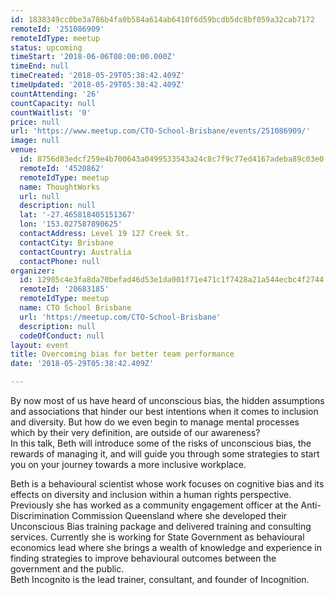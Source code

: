 ```yaml
---
id: 1838349cc0be3a786b4fa0b584a614ab6410f6d59bcdb5dc8bf059a32cab7172
remoteId: '251086909'
remoteIdType: meetup
status: upcoming
timeStart: '2018-06-06T08:00:00.000Z'
timeEnd: null
timeCreated: '2018-05-29T05:38:42.409Z'
timeUpdated: '2018-05-29T05:38:42.409Z'
countAttending: '26'
countCapacity: null
countWaitlist: '0'
price: null
url: 'https://www.meetup.com/CTO-School-Brisbane/events/251086909/'
image: null
venue:
  id: 8756d83edcf259e4b700643a0499533543a24c8c7f9c77ed4167adeba89c03e0
  remoteId: '4520862'
  remoteIdType: meetup
  name: ThoughtWorks
  url: null
  description: null
  lat: '-27.465818405151367'
  lon: '153.027587890625'
  contactAddress: Level 19 127 Creek St.
  contactCity: Brisbane
  contactCountry: Australia
  contactPhone: null
organizer:
  id: 12905c4e3fa8da70befad46d53e1da001f71e471c1f7428a21a544ecbc4f2744
  remoteId: '20683185'
  remoteIdType: meetup
  name: CTO School Brisbane
  url: 'https://meetup.com/CTO-School-Brisbane'
  description: null
  codeOfConduct: null
layout: event
title: Overcoming bias for better team performance
date: '2018-05-29T05:38:42.409Z'

---
```

<p>By now most of us have heard of unconscious bias, the hidden assumptions and associations that hinder our best intentions when it comes to inclusion and diversity. But how do we even begin to manage mental processes which by their very definition, are outside of our awareness?<br/>In this talk, Beth will introduce some of the risks of unconscious bias, the rewards of managing it, and will guide you through some strategies to start you on your journey towards a more inclusive workplace.</p> <p>Beth is a behavioural scientist whose work focuses on cognitive bias and its effects on diversity and inclusion within a human rights perspective. Previously she has worked as a community engagement officer at the Anti-Discrimination Commission Queensland where she developed their Unconscious Bias training package and delivered training and consulting services. Currently she is working for State Government as behavioural economics lead where she brings a wealth of knowledge and experience in finding strategies to improve behavioural outcomes between the government and the public.<br/>Beth Incognito is the lead trainer, consultant, and founder of Incognition.</p>
